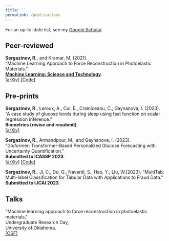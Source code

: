```yaml
---
title: ''
permalink: /publications
---
```


For an up-to-date list, see my [Google Scholar](https://scholar.google.com/citations?user=OhV6QOkAAAAJ&hl=en).

## Peer-reviewed

**Sergazinov, R.**, and Kramar, M. (2021).  
“Machine Learning Approach to Force Reconstruction in Photoelastic Materials.”  
[**Machine Learning: Science and Technology**](https://doi.org/10.1088/2632-2153/ac29d5).  
[\[arXiv\]](https://arxiv.org/abs/2010.01163) [\[Code\]](https://github.com/mrsergazinov/particle-force-cnn)

## Pre-prints

**Sergazinov, R.**, Leroux, A., Cui, E., Crainiceanu, C., Gaynanova, I. (2023).  
“A case study of glucose levels during sleep using fast function on scalar regression
inference.”  
**Biometrics (revise and resubmit)**.  
[\[arXiv\]](https://arxiv.org/abs/2205.08439)

**Sergazinov, R.**, Armandpour, M., and Gaynanova, I. (2023).  
“Gluformer: Transformer-Based Personalized Glucose Forecasting with Uncertainty Quantification.”  
**Submitted to ICASSP 2023**.  
[\[arXiv\]](https://arxiv.org/abs/2209.04526) [\[Code\]](https://github.com/mrsergazinov/gluformer)

**Sergazinov, R.**, Ji, C., Du, G., Navardi, S., Hao, Y., Liu, W.(2023). 
“MultiTab: Multi-label Classification for Tabular Data with Applications to Fraud Data.”  
**Submitted to IJCAI 2023**.

## Talks

"Machine learning approach to force reconstruction in photoelastic materials,"  
Undergraduate Research Day,  
University of Oklahoma.  
[\[OSF\]](https://osf.io/5epzm/)
